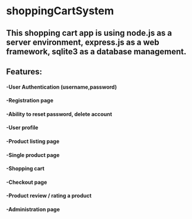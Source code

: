 # shoppingCartSystem

## This shopping cart app is using node.js as a server environment, express.js as a web framework, sqlite3 as a database management.

## Features:

#### -User Authentication (username,password)
#### -Registration page
#### -Ability to reset password, delete account
#### -User profile
#### -Product listing page
#### -Single product page
#### -Shopping cart
#### -Checkout page
#### -Product review / rating a product
#### -Administration page

